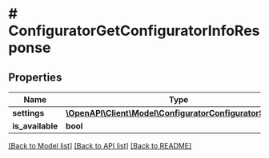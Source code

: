 # # ConfiguratorGetConfiguratorInfoResponse

## Properties

Name | Type | Description | Notes
------------ | ------------- | ------------- | -------------
**settings** | [**\OpenAPI\Client\Model\ConfiguratorConfiguratorSettings**](ConfiguratorConfiguratorSettings.md) |  | [optional]
**is_available** | **bool** |  | [optional]

[[Back to Model list]](../../README.md#models) [[Back to API list]](../../README.md#endpoints) [[Back to README]](../../README.md)
